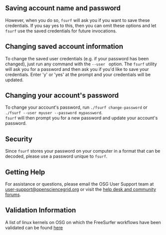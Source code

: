 [title]: - "Saving or changing user account information"
 
 
## Saving account name and password

However, when you do so, `fsurf` will ask you if you want to save 
these credentials. If you say yes to this, then you can omit these options 
and let `fsurf` use the saved credentials for future invocations.


## Changing saved account information
To change the saved user credentials (e.g. if your password has been changed), 
just run any command with the `--user ` option.  The `fsurf` utility will 
ask you for a password and then ask you if you'd like to save your 
credentials.  Enter 'y' or 'yes' at the prompt and your credentials 
will be updated.

## Changing your account's password 
To change your account's password, run 
`./fsurf change-password` or `./fsurf --user myuser --password mypassword`.  
`fsurf` will then prompt you for a new password and update 
your account's password.

## Security 
Since `fsurf` stores your password on your computer in a format that
can be decoded, please use a password unique to `fsurf`.

## Getting Help 
For assistance or questions, please email the OSG User Support team  at
[user-support@opensciencegrid.org](mailto:user-support@opensciencegrid.org) or
visit the [help desk and community forums](http://support.opensciencegrid.org).

## Validation Information
A list of linux kernels on OSG  on which the FreeSurfer workflows have been
validated can be found
[here](https://support.opensciencegrid.org/support/solutions/articles/12000008494-freesurfer-validation-on-the-osg-)
